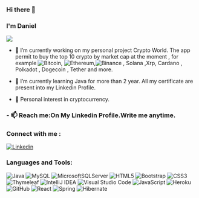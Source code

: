 ### Hi there 👋

### I'm Daniel 

![](https://komarev.com/ghpvc/?username=DanielOgnyanov&style=flat-square)

- 🔭 I’m currently working on my personal project Crypto World. The app permit to buy the top 10 crypto by market cap at the moment , for example  ![Bitcoin](https://img.shields.io/badge/Bitcoin-000?style=for-the-badge&logo=bitcoin&logoColor=white), ![Ethereum](https://img.shields.io/badge/Ethereum-3C3C3D?style=for-the-badge&logo=Ethereum&logoColor=white),![Binance](https://img.shields.io/badge/Binance-FCD535?style=for-the-badge&logo=binance&logoColor=white) , Solana ,Xrp, Cardano , Polkadot , Dogecoin , Tether and more.

- 🌱 I’m currently learning Java for more than 2 year. All my certificate are present into my Linkedin Profile. 

- 💬 Personal interest in cryptocurrency.


### - 📫 Reach me:On My Linkedin Profile.Write me anytime.

### Connect with me :

[![Linkedin](https://img.shields.io/badge/LinkedIn-0077B5?style=for-the-badge&logo=linkedin&logoColor=white)](https://www.linkedin.com/in/daniel-tsenkov-766b38166/)





### Languages and Tools:

![Java](https://img.shields.io/badge/java-%23ED8B00.svg?style=for-the-badge&logo=java&logoColor=white) 
![MySQL](https://img.shields.io/badge/mysql-%2300f.svg?style=for-the-badge&logo=mysql&logoColor=white)
![MicrosoftSQLServer](https://img.shields.io/badge/Microsoft%20SQL%20Sever-CC2927?style=for-the-badge&logo=microsoft%20sql%20server&logoColor=white)
![HTML5](https://img.shields.io/badge/html5-%23E34F26.svg?style=for-the-badge&logo=html5&logoColor=white)
![Bootstrap](https://img.shields.io/badge/bootstrap-%23563D7C.svg?style=for-the-badge&logo=bootstrap&logoColor=white) 
![CSS3](https://img.shields.io/badge/css3-%231572B6.svg?style=for-the-badge&logo=css3&logoColor=white)
![Thymeleaf](https://img.shields.io/badge/Thymeleaf-%23005C0F.svg?style=for-the-badge&logo=Thymeleaf&logoColor=white)
![IntelliJ IDEA](https://img.shields.io/badge/IntelliJIDEA-000000.svg?style=for-the-badge&logo=intellij-idea&logoColor=white)
![Visual Studio Code](https://img.shields.io/badge/Visual%20Studio%20Code-0078d7.svg?style=for-the-badge&logo=visual-studio-code&logoColor=white)
![JavaScript](https://img.shields.io/badge/javascript-%23323330.svg?style=for-the-badge&logo=javascript&logoColor=%23F7DF1E)
![Heroku](https://img.shields.io/badge/heroku-%23430098.svg?style=for-the-badge&logo=heroku&logoColor=white)
![GitHub](https://img.shields.io/badge/github-%23121011.svg?style=for-the-badge&logo=github&logoColor=white)
![React](https://img.shields.io/badge/react-%2320232a.svg?style=for-the-badge&logo=react&logoColor=%2361DAFB)
![Spring](https://img.shields.io/badge/spring-%236DB33F.svg?style=for-the-badge&logo=spring&logoColor=white)
![Hibernate](https://img.shields.io/badge/Hibernate-59666C?style=for-the-badge&logo=Hibernate&logoColor=white)


<!--
**DanielOgnyanov/DanielOgnyanov** is a ✨ _special_ ✨ repository because its `README.md` (this file) appears on your GitHub profile.

Here are some ideas to get you started:

- 🔭 I’m currently working on ...
- 🌱 I’m currently learning ...
- 👯 I’m looking to collaborate on ...
- 🤔 I’m looking for help with ...
- 💬 Ask me about ...
- 📫 How to reach me: ...
- 😄 Pronouns: ...
- ⚡ Fun fact: ...
-->

